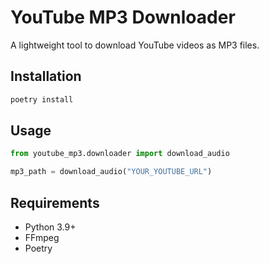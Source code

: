 # YouTube MP3 Downloader

A lightweight tool to download YouTube videos as MP3 files.

## Installation

```bash
poetry install
```

## Usage

```python
from youtube_mp3.downloader import download_audio

mp3_path = download_audio("YOUR_YOUTUBE_URL")
```

## Requirements
- Python 3.9+
- FFmpeg
- Poetry